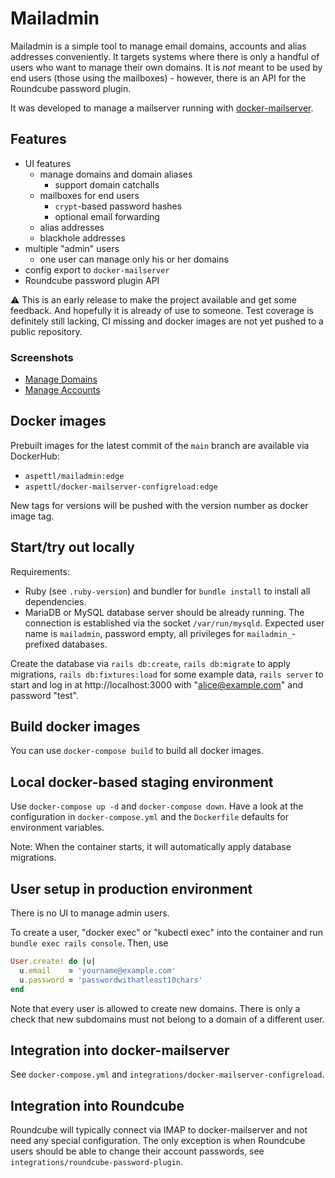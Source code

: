 # Mailadmin

Mailadmin is a simple tool to manage email domains, accounts and alias addresses
conveniently. It targets systems where there is only a handful of users who
want to manage their own domains. It is *not* meant to be used by end users
(those using the mailboxes) - however, there is an API for the Roundcube
password plugin.

It was developed to manage a mailserver running with
[docker-mailserver](https://github.com/docker-mailserver/docker-mailserver).

## Features

* UI features
  * manage domains and domain aliases
    * support domain catchalls
  * mailboxes for end users
    * `crypt`-based password hashes
    * optional email forwarding
  * alias addresses
  * blackhole addresses
* multiple "admin" users
  * one user can manage only his or her domains
* config export to `docker-mailserver`
* Roundcube password plugin API

:warning: This is an early release to make the project available and get some
feedback. And hopefully it is already of use to someone. Test coverage is
definitely still lacking, CI missing and docker images are not yet pushed to
a public repository.

### Screenshots

* [Manage Domains](./screenshots/manage_domains.png)
* [Manage Accounts](./screenshots/manage_accounts.png)

## Docker images

Prebuilt images for the latest commit of the `main` branch are available via
DockerHub:

* `aspettl/mailadmin:edge`
* `aspettl/docker-mailserver-configreload:edge`

New tags for versions will be pushed with the version number as docker image tag.

## Start/try out locally

Requirements:

* Ruby (see `.ruby-version`) and bundler for `bundle install` to
  install all dependencies.
* MariaDB or MySQL database server should be already running. The connection is
  established via the socket `/var/run/mysqld`. Expected user name is `mailadmin`,
  password empty, all privileges for `mailadmin_`-prefixed databases.

Create the database via `rails db:create`, `rails db:migrate` to
apply migrations, `rails db:fixtures:load` for some example data, `rails server`
to start and log in at http://localhost:3000 with "alice@example.com" and
password "test".

## Build docker images

You can use `docker-compose build` to build all docker images.

## Local docker-based staging environment

Use `docker-compose up -d` and `docker-compose down`. Have a look at the
configuration in `docker-compose.yml` and the `Dockerfile` defaults for
environment variables.

Note: When the container starts, it will automatically apply database migrations.

## User setup in production environment

There is no UI to manage admin users.

To create a user, "docker exec" or "kubectl exec" into the container and run
`bundle exec rails console`. Then, use

```ruby
User.create! do |u|
  u.email    = 'yourname@example.com'
  u.password = 'passwordwithatleast10chars'
end
```

Note that every user is allowed to create new domains. There is only a check
that new subdomains must not belong to a domain of a different user.

## Integration into docker-mailserver

See `docker-compose.yml` and `integrations/docker-mailserver-configreload`.

## Integration into Roundcube

Roundcube will typically connect via IMAP to docker-mailserver and not need
any special configuration. The only exception is when Roundcube users should be
able to change their account passwords, see `integrations/roundcube-password-plugin`.
